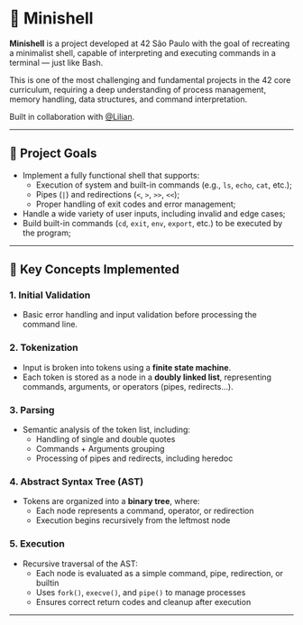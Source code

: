 # 🐚 Minishell

**Minishell** is a project developed at 42 São Paulo with the goal of recreating a minimalist shell, capable of interpreting and executing commands in a terminal — just like Bash.

This is one of the most challenging and fundamental projects in the 42 core curriculum, requiring a deep understanding of process management, memory handling, data structures, and command interpretation.

Built in collaboration with [@Lilian](https://github.com/LilianMS).

---

## 🚀 Project Goals

- Implement a fully functional shell that supports:
  - Execution of system and built-in commands (e.g., `ls`, `echo`, `cat`, etc.);
  - Pipes (`|`) and redirections (`<`, `>`, `>>`, `<<`);
  - Proper handling of exit codes and error management;
- Handle a wide variety of user inputs, including invalid and edge cases;
- Build built-in commands (`cd`, `exit`, `env`, `export`, etc.) to be executed by the program;

---

## 🧠 Key Concepts Implemented

### 1. Initial Validation
- Basic error handling and input validation before processing the command line.

### 2. Tokenization
- Input is broken into tokens using a **finite state machine**.
- Each token is stored as a node in a **doubly linked list**, representing commands, arguments, or operators (pipes, redirects...).

### 3. Parsing
- Semantic analysis of the token list, including:
  - Handling of single and double quotes
  - Commands + Arguments grouping
  - Processing of pipes and redirects, including heredoc

### 4. Abstract Syntax Tree (AST)
- Tokens are organized into a **binary tree**, where:
  - Each node represents a command, operator, or redirection
  - Execution begins recursively from the leftmost node

### 5. Execution
- Recursive traversal of the AST:
  - Each node is evaluated as a simple command, pipe, redirection, or builtin
  - Uses `fork()`, `execve()`, and `pipe()` to manage processes
  - Ensures correct return codes and cleanup after execution

---
